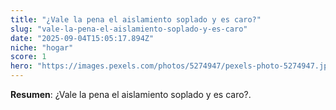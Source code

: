 ```yaml
---
title: "¿Vale la pena el aislamiento soplado y es caro?"
slug: "vale-la-pena-el-aislamiento-soplado-y-es-caro"
date: "2025-09-04T15:05:17.894Z"
niche: "hogar"
score: 1
hero: "https://images.pexels.com/photos/5274947/pexels-photo-5274947.jpeg?auto=compress&cs=tinysrgb&fit=crop&h=627&w=1200&auto=compress&cs=tinysrgb&w=1024&h=576&fit=crop"
---
```


**Resumen**: ¿Vale la pena el aislamiento soplado y es caro?.
